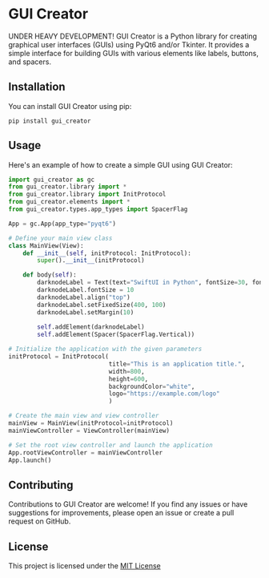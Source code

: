 # GUI Creator

UNDER HEAVY DEVELOPMENT! GUI Creator is a Python library for creating graphical user interfaces (GUIs) using PyQt6 and/or Tkinter. It provides a simple interface for building GUIs with various elements like labels, buttons, and spacers.

## Installation

You can install GUI Creator using pip:

```
pip install gui_creator
```

## Usage

Here's an example of how to create a simple GUI using GUI Creator:

```python
import gui_creator as gc
from gui_creator.library import *
from gui_creator.library import InitProtocol
from gui_creator.elements import *
from gui_creator.types.app_types import SpacerFlag

App = gc.App(app_type="pyqt6") 

# Define your main view class
class MainView(View):
    def __init__(self, initProtocol: InitProtocol):
        super().__init__(initProtocol)

    def body(self):
        darknodeLabel = Text(text="SwiftUI in Python", fontSize=30, fontColor="black")
        darknodeLabel.fontSize = 10
        darknodeLabel.align("top")
        darknodeLabel.setFixedSize(400, 100)
        darknodeLabel.setMargin(10)
        
        self.addElement(darknodeLabel)
        self.addElement(Spacer(SpacerFlag.Vertical))

# Initialize the application with the given parameters
initProtocol = InitProtocol(
                            title="This is an application title.", 
                            width=800, 
                            height=600, 
                            backgroundColor="white", 
                            logo="https://example.com/logo"
                            )

# Create the main view and view controller
mainView = MainView(initProtocol=initProtocol)
mainViewController = ViewController(mainView)

# Set the root view controller and launch the application
App.rootViewController = mainViewController
App.launch()
```

## Contributing

Contributions to GUI Creator are welcome! If you find any issues or have suggestions for improvements, please open an issue or create a pull request on GitHub.

## License

This project is licensed under the [MIT License](LICENSE)

